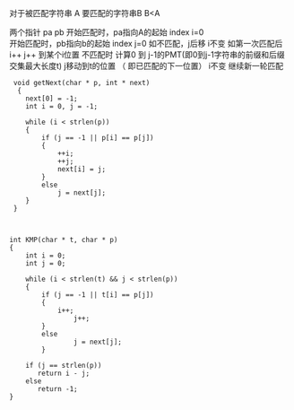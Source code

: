 对于被匹配字符串 A
要匹配的字符串B  B<A

两个指针 pa pb
开始匹配时，pa指向A的起始 index i=0  
开始匹配时，pb指向b的起始 index j=0
如不匹配，j后移 i不变
如第一次匹配后  i++  j++
到某个i位置 不匹配时
计算0  到 j-1的PMT(即0到j-1字符串的前缀和后缀交集最大长度t)
j移动到t的位置   （ 即已匹配的下一位置）
i不变
继续新一轮匹配

```
 void getNext(char * p, int * next)
  {
	next[0] = -1;
	int i = 0, j = -1;
 
	while (i < strlen(p))
	{
		if (j == -1 || p[i] == p[j])
		{
			++i;
			++j;
			next[i] = j;
		}	
		else
			j = next[j];
	}
 }
 
 
 
int KMP(char * t, char * p) 
{
	int i = 0; 
	int j = 0;
 
	while (i < strlen(t) && j < strlen(p))
	{
		if (j == -1 || t[i] == p[j]) 
		{
			i++;
           		j++;
		}
	 	else 
           		j = next[j];
    	}
 
    if (j == strlen(p))
       return i - j;
    else 
       return -1;
}
```
